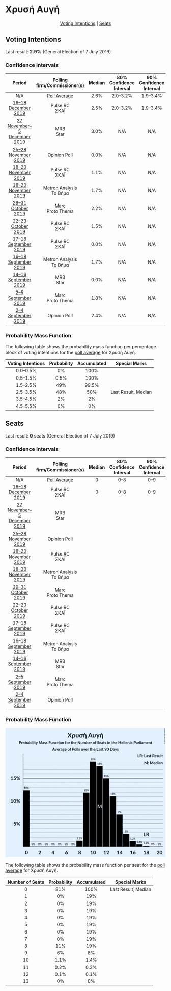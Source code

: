 # Χρυσή Αυγή

<p align="center"><a href="#voting-intentions">Voting Intentions</a> | <a href="#seats">Seats</a></p>

## Voting Intentions

Last result: **2.9%** (General Election of 7 July 2019)

### Confidence Intervals

| Period     | Polling firm/Commissioner(s) | Median | 80% Confidence Interval | 90% Confidence Interval | 95% Confidence Interval | 99% Confidence Interval |
|:----------:|:----------------:|:-----------:|:-----------------------:|:-----------------------:|:-----------------------:|:-----------------------:|
| N/A | [Poll Average](average.html) | 2.6% | 2.0–3.2% | 1.9–3.4% | 1.8–3.5% | 1.5–3.9% |
| [16–18 December 2019](2019-12-18-PulseRC.html) | Pulse RC <br> ΣΚΑΪ | 2.5% | 2.0–3.2% | 1.9–3.4% | 1.8–3.6% | 1.5–3.9% |
| [27 November–5 December 2019](2019-12-05-MRB.html) | MRB <br> Star | 3.0% | N/A | N/A | N/A | N/A |
| [25–28 November 2019](2019-11-28-OpinionPoll.html) | Opinion Poll | 0.0% | N/A | N/A | N/A | N/A |
| [18–20 November 2019](2019-11-20-PulseRC.html) | Pulse RC <br> ΣΚΑΪ | 1.1% | N/A | N/A | N/A | N/A |
| [18–20 November 2019](2019-11-20-MetronAnalysis.html) | Metron Analysis <br> Το Βήμα | 1.7% | N/A | N/A | N/A | N/A |
| [29–31 October 2019](2019-10-31-Marc.html) | Marc <br> Proto Thema | 2.2% | N/A | N/A | N/A | N/A |
| [22–23 October 2019](2019-10-23-PulseRC.html) | Pulse RC <br> ΣΚΑΪ | 1.5% | N/A | N/A | N/A | N/A |
| [17–18 September 2019](2019-09-18-PulseRC.html) | Pulse RC <br> ΣΚΑΪ | 0.0% | N/A | N/A | N/A | N/A |
| [16–18 September 2019](2019-09-18-MetronAnalysis.html) | Metron Analysis <br> Το Βήμα | 1.7% | N/A | N/A | N/A | N/A |
| [14–16 September 2019](2019-09-16-MRB.html) | MRB <br> Star | 0.0% | N/A | N/A | N/A | N/A |
| [2–5 September 2019](2019-09-05-Marc.html) | Marc <br> Proto Thema | 1.8% | N/A | N/A | N/A | N/A |
| [2–4 September 2019](2019-09-04-OpinionPoll.html) | Opinion Poll | 2.4% | N/A | N/A | N/A | N/A |

### Probability Mass Function

The following table shows the probability mass function per percentage block of voting intentions for the [poll average](average.html) for Χρυσή Αυγή.

| Voting Intentions | Probability | Accumulated | Special Marks |
|:-----------------:|:-----------:|:-----------:|:-------------:|
| 0.0–0.5% | 0% | 100% |  |
| 0.5–1.5% | 0.5% | 100% |  |
| 1.5–2.5% | 49% | 99.5% |  |
| 2.5–3.5% | 48% | 50% | Last Result, Median |
| 3.5–4.5% | 2% | 2% |  |
| 4.5–5.5% | 0% | 0% |  |


## Seats

Last result: **0** seats (General Election of 7 July 2019)

### Confidence Intervals

| Period     | Polling firm/Commissioner(s) | Median | 80% Confidence Interval | 90% Confidence Interval | 95% Confidence Interval | 99% Confidence Interval |
|:----------:|:----------------:|:------:|:-----------------------:|:-----------------------:|:-----------------------:|:-----------------------:|
| N/A | [Poll Average](average.html) | 0 | 0–8 | 0–9 | 0–9 | 0–10 |
| [16–18 December 2019](2019-12-18-PulseRC.html) | Pulse RC <br> ΣΚΑΪ | 0 | 0–8 | 0–9 | 0–9 | 0–10 |
| [27 November–5 December 2019](2019-12-05-MRB.html) | MRB <br> Star |  |  |  |  |  |
| [25–28 November 2019](2019-11-28-OpinionPoll.html) | Opinion Poll |  |  |  |  |  |
| [18–20 November 2019](2019-11-20-PulseRC.html) | Pulse RC <br> ΣΚΑΪ |  |  |  |  |  |
| [18–20 November 2019](2019-11-20-MetronAnalysis.html) | Metron Analysis <br> Το Βήμα |  |  |  |  |  |
| [29–31 October 2019](2019-10-31-Marc.html) | Marc <br> Proto Thema |  |  |  |  |  |
| [22–23 October 2019](2019-10-23-PulseRC.html) | Pulse RC <br> ΣΚΑΪ |  |  |  |  |  |
| [17–18 September 2019](2019-09-18-PulseRC.html) | Pulse RC <br> ΣΚΑΪ |  |  |  |  |  |
| [16–18 September 2019](2019-09-18-MetronAnalysis.html) | Metron Analysis <br> Το Βήμα |  |  |  |  |  |
| [14–16 September 2019](2019-09-16-MRB.html) | MRB <br> Star |  |  |  |  |  |
| [2–5 September 2019](2019-09-05-Marc.html) | Marc <br> Proto Thema |  |  |  |  |  |
| [2–4 September 2019](2019-09-04-OpinionPoll.html) | Opinion Poll |  |  |  |  |  |

### Probability Mass Function

![Graph with seats probability mass function not yet produced](average-seats-pmf-χρυσήαυγή.png "Seats Probability Mass Function")

The following table shows the probability mass function per seat for the [poll average](average.html) for Χρυσή Αυγή.

| Number of Seats | Probability | Accumulated | Special Marks |
|:---------------:|:-----------:|:-----------:|:-------------:|
| 0 | 81% | 100% | Last Result, Median |
| 1 | 0% | 19% |  |
| 2 | 0% | 19% |  |
| 3 | 0% | 19% |  |
| 4 | 0% | 19% |  |
| 5 | 0% | 19% |  |
| 6 | 0% | 19% |  |
| 7 | 0% | 19% |  |
| 8 | 11% | 19% |  |
| 9 | 6% | 8% |  |
| 10 | 1.1% | 1.4% |  |
| 11 | 0.2% | 0.3% |  |
| 12 | 0.1% | 0.1% |  |
| 13 | 0% | 0% |  |


